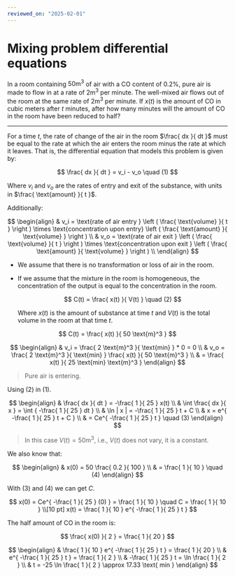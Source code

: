 ```yaml
---
reviewed_on: "2025-02-01"
---
```


# Mixing problem differential equations

In a room containing $50 \text{m}^3$ of air with a CO content of $0.2\%$, pure air is made to flow in at a rate of $2 \text{m}^3$ per minute. The well-mixed air flows out of the room at the same rate of $2 \text{m}^3$ per minute. If $x(t)$ is the amount of CO in cubic meters after $t$ minutes, after how many minutes will the amount of CO in the room have been reduced to half?

---

For a time $t$, the rate of change of the air in the room $\frac{ dx }{ dt }$ must be equal to the rate at which the air enters the room minus the rate at which it leaves. That is, the differential equation that models this problem is given by:

$$
\frac{ dx }{ dt } = v_i - v_o \quad (1)
$$

Where $v_i$ and $v_o$ are the rates of entry and exit of the substance, with units in $\frac{ \text{amount} }{ t }$.

Additionally:

$$
\begin{align}
	& v_i = \text{rate of air entry } \left ( \frac{ \text{volume} }{ t } \right ) \times \text{concentration upon entry} \left ( \frac{ \text{amount} }{ \text{volume} } \right ) \\
	& v_o = \text{rate of air exit } \left ( \frac{ \text{volume} }{ t } \right ) \times \text{concentration upon exit } \left ( \frac{ \text{amount} }{ \text{volume} } \right ) \\
\end{align}
$$

- We assume that there is no transformation or loss of air in the room.

- If we assume that the mixture in the room is homogeneous, the concentration of the output is equal to the concentration in the room.

	$$
	C(t) = \frac{ x(t) }{ V(t) } \quad (2)
	$$

	Where $x(t)$ is the amount of substance at time $t$ and $V(t)$ is the total volume in the room at that time $t$.

$$
C(t) = \frac{ x(t) }{ 50 \text{m}^3 }
$$

$$
\begin{align}
	& v_i = \frac{ 2 \text{m}^3 }{ \text{min} } * 0 = 0 \\
	& v_o = \frac{ 2 \text{m}^3 }{ \text{min} } \frac{ x(t) }{ 50 \text{m}^3 } \\
	& = \frac{ x(t) }{ 25 \text{min} \text{m}^3 }
\end{align}
$$

> Pure air is entering.

Using $(2)$ in $(1)$.

$$
\begin{align}
	& \frac{ dx }{ dt } = -\frac{ 1 }{ 25 } x(t) \\
	& \int \frac{ dx }{ x } = \int { -\frac{ 1 }{ 25 } dt } \\
	& \ln | x | = -\frac{ 1 }{ 25 } t + C \\
	& x = e^{ -\frac{ 1 }{ 25 } t + C } \\
	& = Ce^{ -\frac{ 1 }{ 25 } t } \quad (3)
\end{align}
$$

> In this case $V(t) = 50 \text{m}^3$, i.e., $V(t)$ does not vary, it is a constant.

We also know that:

$$
\begin{align}
	& x(0) = 50 \frac{ 0.2 }{ 100 } \\
	& = \frac{ 1 }{ 10 } \quad (4)
\end{align}
$$

With $(3)$ and $(4)$ we can get $C$.

$$
x(0) = Ce^{ -\frac{ 1 }{ 25 } (0) } = \frac{ 1 }{ 10 } \quad C = \frac{ 1 }{ 10 } \\[10 pt]
x(t) = \frac{ 1 }{ 10 } e^{ -\frac{ 1 }{ 25 } t }
$$

The half amount of CO in the room is:

$$
\frac{ x(0) }{ 2 } = \frac{ 1 }{ 20 }
$$

$$
\begin{align}
	& \frac{ 1 }{ 10 } e^{ -\frac{ 1 }{ 25 } t } = \frac{ 1 }{ 20 } \\
	& e^{ -\frac{ 1 }{ 25 } t } = \frac{ 1 }{ 2 } \\
	& -\frac{ 1 }{ 25 } t = \ln \frac{ 1 }{ 2 } \\
	& t = -25 \ln \frac{ 1 }{ 2 } \approx 17.33 \text{ min }
\end{align}
$$
